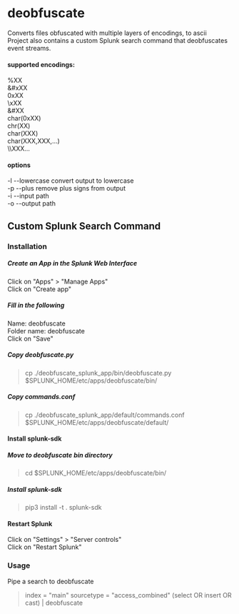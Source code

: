 # deobfuscate
Converts files obfuscated with multiple layers of encodings, to ascii<br>
Project also contains a custom Splunk search command that deobfuscates event streams.<br>

#### supported encodings:
%XX<br>
&#xXX<br>
0xXX<br>
\\xXX<br>
&#XX<br>
char(0xXX)<br>
chr(XX)<br>
char(XXX)<br>
char(XXX,XXX,...)<br>
\\\\XXX...<br>


#### options
-l --lowercase convert output to lowercase<br>
-p --plus remove plus signs from output<br>
-i --input path <br>
-o --output path<br>

## Custom Splunk Search Command
### Installation
##### Create an App in the Splunk Web Interface
Click on "Apps" > "Manage Apps"<br>
Click on "Create app"<br>

##### Fill in the following
Name: deobfuscate<br>
Folder name: deobfuscate<br>
Click on "Save"<br>

##### Copy deobfuscate.py
> cp ./deobfuscate_splunk_app/bin/deobfuscate.py $SPLUNK_HOME/etc/apps/deobfuscate/bin/<br>

##### Copy commands.conf 
>cp ./deobfuscate_splunk_app/default/commands.conf $SPLUNK_HOME/etc/apps/deobfuscate/default/<br>

#### Install splunk-sdk
##### Move to deobfuscate bin directory
>cd $SPLUNK_HOME/etc/apps/deobfuscate/bin/<br>

##### Install splunk-sdk 
>pip3 install -t . splunk-sdk

#### Restart Splunk
Click on "Settings" > "Server controls"<br>
Click on "Restart Splunk"<br>

### Usage
Pipe a search to deobfuscate
>index = "main" sourcetype = "access_combined" (select OR insert OR cast) | deobfuscate

